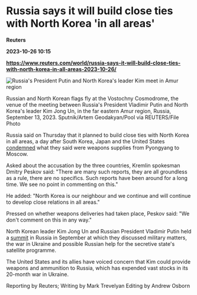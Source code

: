 # Russia says it will build close ties with North Korea 'in all areas'
**Reuters**

**2023-10-26 10:15**

**https://www.reuters.com/world/russia-says-it-will-build-close-ties-with-north-korea-in-all-areas-2023-10-26/**

![Russia's President Putin and North Korea's leader Kim meet in Amur region](https://www.reuters.com/resizer/VioxxvuCiEvB0Kl0QDmPlmaqKvk=/1700x0/filters:quality(80)/cloudfront-us-east-2.images.arcpublishing.com/reuters/YJ43ZB4DZBKLLJ52HNS6CZPMHU.jpg)

Russian and North Korean flags fly at the Vostochny Сosmodrome, the venue of the meeting between Russia's President Vladimir Putin and North Korea's leader Kim Jong Un, in the far eastern Amur region, Russia, September 13, 2023. Sputnik/Artem Geodakyan/Pool via REUTERS/File Photo

Russia said on Thursday that it planned to build close ties with North Korea in all areas, a day after South Korea, Japan and the United States [condemned](https://www.reuters.com/world/skorea-japan-us-condemn-north-koreas-supply-arms-russia-2023-10-26/) what they said were weapons supplies from Pyongyang to Moscow.

Asked about the accusation by the three countries, Kremlin spokesman Dmitry Peskov said: "There are many such reports, they are all groundless as a rule, there are no specifics. Such reports have been around for a long time. We see no point in commenting on this."

He added: "North Korea is our neighbour and we continue and will continue to develop close relations in all areas."

Pressed on whether weapons deliveries had taken place, Peskov said: "We don't comment on this in any way."

North Korean leader Kim Jong Un and Russian President Vladimir Putin held a [summit](https://www.reuters.com/world/nkoreas-kim-meets-putin-missiles-launched-pyongyang-2023-09-13/) in Russia in September at which they discussed military matters, the war in Ukraine and possible Russian help for the secretive state's satellite programme.

The United States and its allies have voiced concern that Kim could provide weapons and ammunition to Russia, which has expended vast stocks in its 20-month war in Ukraine.

Reporting by Reuters; Writing by Mark Trevelyan Editing by Andrew Osborn